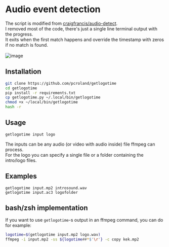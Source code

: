 # Audio event detection
The script is modified from [craigfrancis/audio-detect](https://github.com/craigfrancis/audio-detect).\
I removed most of the code, there's just a single line terminal output with the progress.\
It exits when the first match happens and override the timestamp with zeros if no match is found.\
\
![image](https://i.kek.sh/fdDz4wuwPbA.gif)
## Installation
```bash
git clone https://github.com/pcroland/getlogotime
cd getlogotime
pip install -r requirements.txt
cp getlogotime.py ~/.local/bin/getlogotime
chmod +x ~/local/bin/getlogotime
hash -r
```
## Usage
```sh
getlogotime input logo
```
The inputs can be any audio (or video with audio inside) file ffmpeg can process.\
For the logo you can specify a single file or a folder containing the intro/logo files.
## Examples
`getlogotime input.mp2 introsound.wav`\
`getlogotime input.ac3 logofolder`
## bash/zsh implementation
If you want to use `getlogotime`-s output in an ffmpeg command, you can do for example:
```bash
logotime=$(getlogotime input.mp2 logo.wav)
ffmpeg -i input.mp2 -ss ${logotime##*$'\r'} -c copy kek.mp2
```
